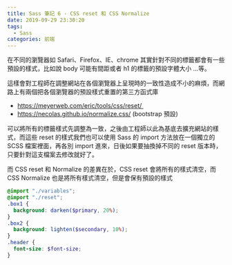```yaml
---
title: Sass 筆記 6 - CSS reset 和 CSS Normalize
date: 2019-09-29 23:30:20
tags:
  - Sass
categories: 前端
---
```


在不同的瀏覽器如 Safari、Firefox、IE、chrome 其實針對不同的標籤都會有一些預設的樣式，比如說 body 可能有間距或者 h1 的標籤的預設字體大小 …等。

這樣會對工程師在調整網站在各個瀏覽器上呈現時的一致性造成不小的麻煩，而網路上有兩個把各個瀏覽器的預設樣式重置的第三方函式庫

* https://meyerweb.com/eric/tools/css/reset/ 
* https://necolas.github.io/normalize.css/ (bootstrap 預設)

可以將所有的標籤樣式先調整為一致，之後由工程師以此為基底去擴充網站的樣式，而這些 reset 的樣式我們也可以使用 Sass 的 import 方法放在一個獨立的 SCSS 檔案裡面，再各別 import 進來，日後如果要抽換掉不同的 reset 版本時，只要針對這支檔案去修改就好了。

而 CSS reset 和 Normalize 的差異在於，CSS reset 會將所有的樣式清空，而 CSS Normalize 也是將所有樣式清空，但是會保有預設的樣式

``` SCSS
@import "./variables";
@import "./reset";
.box1 {
  background: darken($primary, 20%);
}
.box2 {
  background: lighten($secondary, 10%);
}
.header {
  font-size: $font-size;
}
```